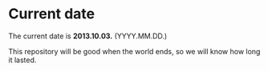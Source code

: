 # Current date

The current date is **2013.10.03.** (YYYY.MM.DD.)

This repository will be good when the world ends, so we will know how long it lasted.